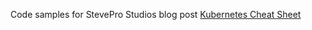 Code samples for StevePro Studios blog post [Kubernetes Cheat Sheet](https://steveproxna.blogspot.com/2021/09/kubernetes-cheat-sheet.htmll)